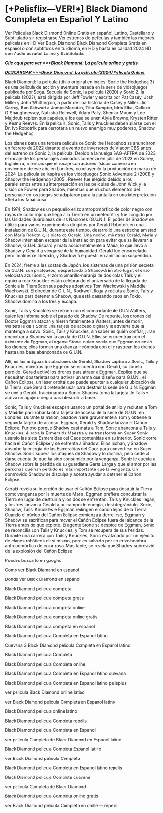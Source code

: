 # [+Pelisflix—VER!*] Black Diamond Completa en Español Y Latino

Ver Películas Black Diamond Online Gratis en español, Latino, Castellano y Subtitulado sin registrarse.Ver estrenos de películas y también las mejores películas en HD Ver Black Diamond Black Diamond Completa Gratis en español o con subtítulos en tu idioma, en HD y hasta en calidad 2024 HD con Audio español Latino y Subtitulado.

*<a href="https://sixmedia.online/es/movie/1091862/black-diamond">**Clic aquí para ver >>>Black Diamond: La película online y gratis**</a>*

*<a href="https://sixmedia.online/es/movie/1091862/black-diamond">**DESCARGAR >>>Black Diamond: La película (2024) Película Online**</a>*

Black Diamond: la película (título original en inglés: Sonic the Hedgehog 3) es una película de acción y aventura basada en la serie de videojuegos publicada por Sega. Secuela de Sonic, la película (2020) y Sonic 2, la película (2022), está dirigida por Jeff Fowler y escrita por Pat Casey, Josh Miller y John Whittington, a partir de una historia de Casey y Miller. Jim Carrey, Ben Schwartz, James Marsden, Tika Sumpter, Idris Elba, Colleen O'Shaughnessey, Natasha Rothwell, Adam Pally, Shemar Moore y Lee Majdoub repiten sus papeles, a los que se unen Alyla Browne, Krysten Ritter y Keanu Reeves. En la película, Sonic, Tails y Knuckles deben aliarse con el Dr. Ivo Robotnik para derrotar a un nuevo enemigo muy poderoso, Shadow the Hedgehog.

Los planes para una tercera película de Sonic the Hedgehog se anunciaron en febrero de 2022 durante el evento de inversores de ViacomCBS antes del estreno de Sonic 2, la película. Debido a la huelga SAG-AFTRA de 2023, el rodaje de los personajes animados comenzó en julio de 2023 en Surrey, Inglaterra, mientras que el rodaje con actores físicos comenzó en noviembre de ese año en Londres, concluyendo la producción en marzo de 2024. La película se inspira en los videojuegos Sonic Adventure 2 (2001) y Shadow the Hedgehog (2005). Reeves fue elegido debido a los paralelismos entre su interpretación en las películas de John Wick y la visión de Fowler para Shadow, mientras que muchos elementos del personaje en los juegos se adaptaron para la pantalla en una interpretación «fiel a los fanáticos»

En 1974, Shadow es un pequeño erizo antropomórfico de color negro con rayas de color rojo que llega a la Tierra en un meteorito y fue acogido por las Unidades Guardianas de las Naciones (G.U.N.). El poder de Shadow se utilizó para varios experimentos dirigidos por Gerald Robotnik en una instalación de G.U.N.; durante este tiempo, desarrolló una estrecha amistad con María Robotnik, la nieta de Gerald. Una noche, mientras Gerald, Maria y Shadow intentaban escapar de la instalación para evitar que se llevaran a Shadow, G.U.N. disparó y mató accidentalmente a Maria, lo que llevó a Shadow y Gerald a vengarse de la humanidad. Gerald fue encarcelado, pero finalmente liberado, y Shadow fue puesto en animación suspendida.

En 2024, frente a las costas de Japón, los sistemas de una prisión secreta de G.U.N. son pirateados, despertando a Shadow.5​En otro lugar, el erizo velocista azul Sonic, el zorro amarillo-naranja de dos colas Tails y el equidna rojo Knuckles están celebrando el aniversario de la llegada de Sonic a la Tierra6​con sus padres adoptivos Tom Wachowski y Maddie Wachowski. El director de G.U.N., Rockwell, llega y recluta a Sonic, Tails y Knuckles para detener a Shadow, que está causando caos en Tokio. Shadow domina a los tres y escapa.

Sonic, Tails y Knuckles se reúnen con el comandante de GUN Walters, quien les informa sobre el pasado de Shadow. De repente, los drones del Doctor Eggman atacan y hieren fatalmente a Walters; antes de morir, Walters le da a Sonic una tarjeta de acceso digital y le advierte que la mantenga a salvo. Sonic, Tails y Knuckles, sin saber en quién confiar, juran encontrar a Shadow sin la ayuda de G.U.N. Ellos se encuentran con el asistente de Eggman, el agente Stone, quien revela que Eggman no envió los drones; ellos forman una alianza incómoda con el y rastrean los drones hasta una base abandonada de G.U.N.

Allí, en las antiguas instalaciones de Gerald, Shadow captura a Sonic, Tails y Knuckles, mientras que Eggman se encuentra con Gerald, su abuelo perdido. Gerald activó los drones para atraer a Eggman. Explica que se necesitan dos tarjetas para activar un arma que diseñó para G.U.N., el Cañon Eclipse, un láser orbital que puede apuntar a cualquier ubicación de la Tierra, que Gerald pretende usar para destruir la sede de G.U.N. Eggman se une a Gerald, traicionando a Sonic. Shadow toma la tarjeta de Tails y activa un agujero negro para destruir la base.

Sonic, Tails y Knuckles escapan usando un portal de anillo y reclutan a Tom y Maddie para robar la otra tarjeta de acceso de la sede de G.U.N. en Londres. Durante la misión, Shadow hiere gravemente a Tom y obtiene la segunda tarjeta de acceso. Eggman, Gerald y Shadow lanzan el Cañon Eclipse. Furioso porque Shadow casi mata a Tom, Sonic abandona a Tails y Knuckles, él roba la Esmeralda Maestra y se transforma en Super Sonic usando las siete Esmeraldas del Caos contenidas en su interior. Sonic corre hacia el Cañon Eclipse y se enfrenta a Shadow. Ellos luchan, y Shadow absorbe la energía de las Esmeraldas del Caos para convertirse en Super Shadow. Sonic supera los ataques de Shadow y lo domina, pero cede al darse cuenta de que ha sido consumido por la venganza. Sonic le cuenta a Shadow sobre la pérdida de su guardiana Garra Larga y que el amor por las personas que han perdido es más importante que la venganza. Un conmovido Shadow se disculpa y acepta ayudar a detener el Cańon Eclipse.

Gerald revela su intención de usar el Cañón Eclipse para destruir la Tierra como venganza por la muerte de Maria. Eggman prefiere conquistar la Tierra en lugar de destruirla y los dos se enfrentan. Tails y Knuckles llegan, y los tres lanzan a Gerald a un campo de energía, desintegrándolo. Sonic, Shadow, Tails, Knuckles e Eggman redirigen el cañón lejos de la Tierra. Cuando el núcleo del Cañón Eclipse comienza a derretirse, Eggman y Shadow se sacrifican para mover el Cañón Eclipse fuera del alcance de la Tierra antes de que explote. El agente Stone se despide de Eggman, Sonic se reconcilia con Tails y Knuckles, y Tom se recupera de sus heridas. Durante una carrera con Tails y Knuckles, Sonic es atacado por un ejército de clones robóticos de sí mismo, pero es salvado por un erizo hembra antropomórfico de color rosa. Más tarde, se revela que Shadow sobrevivió de la explosión del Cañón Eclipse

Puedes buscarlo en google:

Como ver Black Diamond en espanol

Donde ver Black Diamond en espanol

Black Diamond pelicula completa

Black Diamond pelicula completa gratis

Black Diamond pelicula completa online

Black Diamond pelicula completa online gratis

Black Diamond pelicula completa en espanol

Black Diamond pelicula Completa en Espanol latino

Cuevana 3 Black Diamond pelicula Completa en Espanol latino

Black Diamond pelicula Completa

Black Diamond pelicula Completa online

Black Diamond pelicula Completa en Espanol latino cuevana

Black Diamond pelicula Completa en Espanol latino pelisplus

ver pelicula Black Diamond online latino

ver Black Diamond pelicula Completa en Espanol latino

Black Diamond pelicula online latino

Black Diamond pelicula Completa repelis

Black Diamond pelicula Completa en Espanol

ver pelicula Completa de Black Diamond en Espanol latino

Black Diamond pelicula Completa Espanol latino

ver Black Diamond pelicula Completa

Black Diamond pelicula Completa en Espanol latino repelis

Black Diamond pelicula Completa cuevana

ver pelicula Completa de Black Diamond

Black Diamond pelicula Completa online gratis

ver Black Diamond pelicula Completa en chille — repelis
